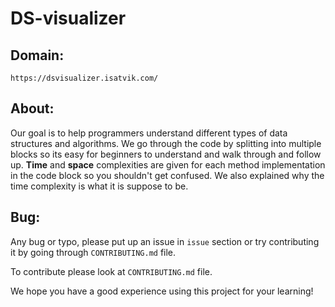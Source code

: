 # DS-visualizer

## Domain:

```text
https://dsvisualizer.isatvik.com/
```

## About:

Our goal is to help programmers understand different types of data structures and algorithms. We go through the code by splitting into multiple blocks so its easy for beginners to
understand and walk through and follow up. **Time** and **space** complexities are given for each method implementation in the code block so you shouldn't get confused.
We also explained why the time complexity is what it is suppose to be.

## Bug:

Any bug or typo, please put up an issue in `issue` section or try contributing it by
going through `CONTRIBUTING.md` file.

To contribute please look at `CONTRIBUTING.md` file.

We hope you have a good experience using this project for your learning!


